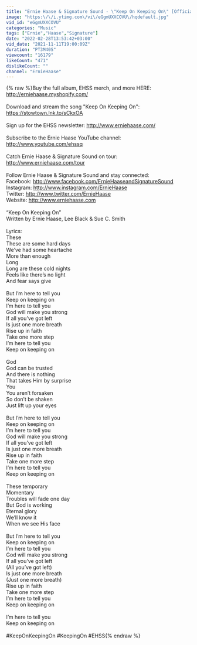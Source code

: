 ```yaml
---
title: "Ernie Haase & Signature Sound - \"Keep On Keeping On\" [Official Lyric Video]"
image: "https:\/\/i.ytimg.com\/vi\/eGgmUXXCOVU\/hqdefault.jpg"
vid_id: "eGgmUXXCOVU"
categories: "Music"
tags: ["Ernie","Haase","Signature"]
date: "2022-02-28T13:53:42+03:00"
vid_date: "2021-11-11T19:00:09Z"
duration: "PT3M40S"
viewcount: "16179"
likeCount: "471"
dislikeCount: ""
channel: "ErnieHaase"
---
```

{% raw %}Buy the full album, EHSS merch, and more HERE: <a rel="nofollow" target="blank" href="http://erniehaase.myshopify.com/">http://erniehaase.myshopify.com/</a> <br /><br />Download and stream the song &quot;Keep On Keeping On&quot;: <a rel="nofollow" target="blank" href="https://stowtown.lnk.to/sCkxOA">https://stowtown.lnk.to/sCkxOA</a><br /><br />Sign up for the EHSS newsletter: <a rel="nofollow" target="blank" href="http://www.erniehaase.com/">http://www.erniehaase.com/</a> <br /><br />Subscribe to the Ernie Haase YouTube channel: <a rel="nofollow" target="blank" href="http://www.youtube.com/ehssq">http://www.youtube.com/ehssq</a> <br /><br />Catch Ernie Haase &amp; Signature Sound on tour: <a rel="nofollow" target="blank" href="http://www.erniehaase.com/tour">http://www.erniehaase.com/tour</a> <br /><br />Follow Ernie Haase &amp; Signature Sound and stay connected: <br />Facebook: <a rel="nofollow" target="blank" href="http://www.facebook.com/ErnieHaaseandSignatureSound">http://www.facebook.com/ErnieHaaseandSignatureSound</a>  <br />Instagram: <a rel="nofollow" target="blank" href="http://www.instagram.com/ErnieHaase">http://www.instagram.com/ErnieHaase</a> <br />Twitter: <a rel="nofollow" target="blank" href="http://www.twitter.com/ErnieHaase">http://www.twitter.com/ErnieHaase</a> <br />Website: <a rel="nofollow" target="blank" href="http://www.erniehaase.com">http://www.erniehaase.com</a><br /><br />“Keep On Keeping On”<br />Written by Ernie Haase, Lee Black &amp; Sue C. Smith<br /><br />Lyrics:<br />These<br />These are some hard days<br />We’ve had some heartache<br />More than enough<br />Long<br />Long are these cold nights<br />Feels like there’s no light<br />And fear says give  <br /><br />But I’m here to tell you<br />Keep on keeping on<br />I’m here to tell you<br />God will make you strong<br />If all you’ve got left<br />Is just one more breath<br />Rise up in faith<br />Take one more step <br />I’m here to tell you <br />Keep on keeping on <br /><br />God<br />God can be trusted<br />And there is nothing<br />That takes Him by surprise<br />You<br />You aren’t forsaken<br />So don’t be shaken<br />Just lift up your eyes<br /><br />But I’m here to tell you<br />Keep on keeping on<br />I’m here to tell you<br />God will make you strong<br />If all you’ve got left<br />Is just one more breath<br />Rise up in faith<br />Take one more step <br />I’m here to tell you <br />Keep on keeping on <br /><br />These temporary<br />Momentary <br />Troubles will fade one day<br />But God is working<br />Eternal glory<br />We’ll know it <br />When we see His face<br /><br />But I’m here to tell you<br />Keep on keeping on<br />I’m here to tell you<br />God will make you strong<br />If all you’ve got left<br />(All you’ve got left)<br />Is just one more breath<br />(Just one more breath)<br />Rise up in faith<br />Take one more step <br />I’m here to tell you <br />Keep on keeping on <br /><br />I’m here to tell you <br />Keep on keeping on<br /><br />#KeepOnKeepingOn #KeepingOn #EHSS{% endraw %}
